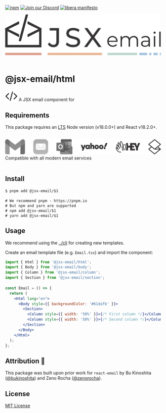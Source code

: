[npm]: https://img.shields.io/npm/v/@jsx-email/html
[npm-url]: https://www.npmjs.com/package/@jsx-email/html

[![npm][npm]][npm-url]
[![Join our Discord](https://img.shields.io/badge/join_our-Discord-5a64ea)](https://discord.gg/FywZN57mTg)
[![libera manifesto](https://img.shields.io/badge/libera-manifesto-lightgrey.svg)](https://liberamanifesto.com)

<div align="center">
	<img src="https://raw.githubusercontent.com/shellscape/jsx-email/main/assets/npm-header.svg" alt="JSX email"><br/><br/>
</div>

# @jsx-email/html

<div>
  <img src="https://raw.githubusercontent.com/shellscape/jsx-email/main/assets/brackets.svg" alt="JSX email" valign="sub">
  A JSX email component for
<div>

## Requirements

This package requires an [LTS](https://github.com/nodejs/Release) Node version (v18.0.0+) and React v18.2.0+.

<div>
  <br/>
	<img src="https://raw.githubusercontent.com/shellscape/jsx-email/main/assets/clients.svg" alt="JSX email"><br/>
  Compatible with all modern email services
  <br/><br/>
</div>

## Install

```shell
$ pnpm add @jsx-email/$1

# We recommend pnpm - https://pnpm.io
# But npm and yarn are supported
# npm add @jsx-email/$1
# yarn add @jsx-email/$1
```

## Usage

We recommend using the [../cli](`@jsx-email/cli`) for creating new templates.

Create an email template file (e.g. `Email.tsx`) and import the component:

```jsx
import { Html } from '@jsx-email/html';
import { Body } from '@jsx-email/body';
import { Column } from '@jsx-email/column';
import { Section } from '@jsx-email/section';

const Email = () => {
  return (
    <Html lang="en">
      <Body style={{ backgroundColor: '#61dafb' }}>
        <Section>
          <Column style={{ width: '50%' }}>{/* First column */}</Column>
          <Column style={{ width: '50%' }}>{/* Second column */}</Column>
        </Section>
      </Body>
    </Html>
  );
};
```

## Attribution 🧡

This package was built upon prior work for `react-email` by Bu Kinoshita ([@bukinoshita](https://twitter.com/bukinoshita)) and Zeno Rocha ([@zenorocha](https://twitter.com/zenorocha)).

## License

[MIT License](./LICENSE.md)
